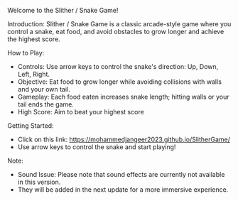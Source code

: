 Welcome to the Slither / Snake Game!

Introduction:
Slither / Snake Game is a classic arcade-style game where you control a snake, eat food, and avoid obstacles to grow longer and achieve the highest score.

How to Play:
- Controls: Use arrow keys to control the snake's direction: Up, Down, Left, Right.
- Objective: Eat food to grow longer while avoiding collisions with walls and your own tail.
- Gameplay: Each food eaten increases snake length; hitting walls or your tail ends the game.
- High Score: Aim to beat your highest score

Getting Started:
- Click on this link: https://mohammedjangeer2023.github.io/SlitherGame/
- Use arrow keys to control the snake and start playing!

Note:
- Sound Issue: Please note that sound effects are currently not available in this version. 
- They will be added in the next update for a more immersive experience.
